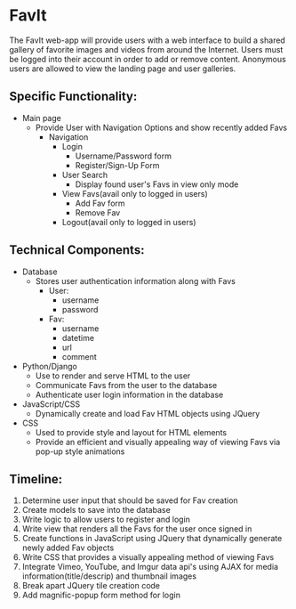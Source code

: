 # FavIt

The FavIt web-app will provide users with a web interface to build a shared
gallery of favorite images and videos from around the Internet. Users must be
logged into their account in order to add or remove content. Anonymous users are
 allowed to view the landing page and user galleries.

## Specific Functionality:
+ Main page
  * Provide User with Navigation Options and show recently added Favs
    * Navigation
      * Login
        * Username/Password form
        * Register/Sign-Up Form
      * User Search
        * Display found user's Favs in view only mode
      * View Favs(avail only to logged in users)
        * Add Fav form
        * Remove Fav
      * Logout(avail only to logged in users)

## Technical Components:
+ Database
  * Stores user authentication information along with Favs
    * User:
      * username
      * password
    * Fav:
      * username
      * datetime
      * url
      * comment
+ Python/Django
  * Use to render and serve HTML to the user
  * Communicate Favs from the user to the database
  * Authenticate user login information in the database
+ JavaScript/CSS
  * Dynamically create and load Fav HTML objects using JQuery
+ CSS
  * Used to provide style and layout for HTML elements
  * Provide an efficient and visually appealing way of viewing Favs via pop-up style animations

## Timeline:
1. Determine user input that should be saved for Fav creation
1. Create models to save into the database
1. Write logic to allow users to register and login
1. Write view that renders all the Favs for the user once signed in
1. Create functions in JavaScript using JQuery that dynamically generate newly added Fav objects
1. Write CSS that provides a visually appealing method of viewing Favs
1. Integrate Vimeo, YouTube, and Imgur data api's using AJAX for media information(title/descrip) and thumbnail images
1. Break apart JQuery tile creation code
1. Add magnific-popup form method for login
